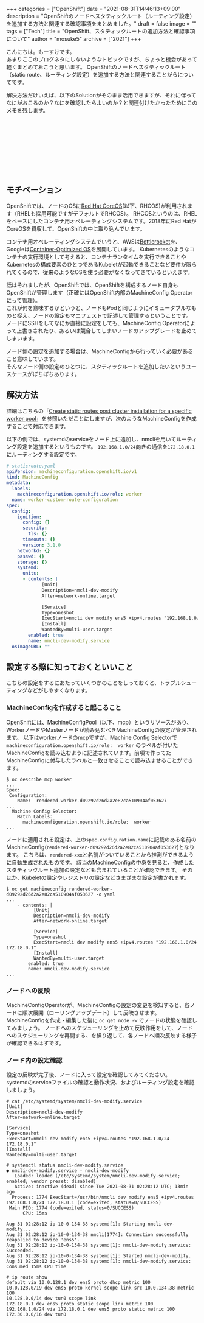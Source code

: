 +++
categories = ["OpenShift"]
date = "2021-08-31T14:46:13+09:00"
description = "OpenShiftのノードへスタティックルート（ルーティング設定）を追加する方法と関連する確認事項をまとめました。"
draft = false
image = ""
tags = ["Tech"]
title = "OpenShift、スタティックルートの追加方法と確認事項について"
author = "mosuke5"
archive = ["2021"]
+++

こんにちは。もーすけです。  
あまりここのブログネタにしないようなトピックですが、ちょっと機会があって軽くまとめておこうと思います。
OpenShiftのノードへスタティックルート（static route、ルーティング設定）を追加する方法と関連することがらについてです。

解決方法だけいえば、以下のSolutionがそのまま活用できますが、それに伴ってなにがおこるのか？なにを確認したらよいのか？と関連付けたかったためにこのメモを残します。

<div class="iframely-embed"><div class="iframely-responsive" style="height: 140px; padding-bottom: 0;"><a href="https://access.redhat.com/solutions/5876771" data-iframely-url="//cdn.iframe.ly/jgnYE23"></a></div></div><script async src="//cdn.iframe.ly/embed.js" charset="utf-8"></script>
<!--more-->

## モチベーション
OpenShiftでは、ノードのOSに[Red Hat CoreOS](https://access.redhat.com/documentation/ja-jp/openshift_container_platform/4.1/html/architecture/architecture-rhcos)(以下、RHCOS)が利用されます（RHELも採用可能ですがデフォルトでRHCOS）。
RHCOSというのは、RHELをベースにしたコンテナ用オペレーティングシステムです。2018年にRed HatがCoreOSを買収して、OpenShiftの中に取り込んでいます。

コンテナ用オペレーティングシステムでいうと、AWSは[Bottlerocket](https://github.com/bottlerocket-os/bottlerocket)を、Googleは[Container-Optimized OS](https://cloud.google.com/container-optimized-os/docs/concepts/features-and-benefits?hl=ja)を展開しています。
Kubernetesのようなコンテナの実行環境として考えると、コンテナランタイムを実行できることやKubernetesの構成要素のひとつであるKubeletが起動できることなど要件が限られてくるので、従来のようなOSを使う必要がなくなってきているといえます。

話はそれましたが、OpenShiftでは、OpenShiftを構成するノード自身もOpenShiftが管理します（正確にはOpenShift内部のMachineConfig Operatorにって管理）。  
これが何を意味するかというと、ノードもPodと同じようにイミュータブルなものと捉え、ノードの設定もマニフェストで記述して管理するということです。
ノードにSSHをしてなにか直接に設定をしても、MachineConfig Operatorによって上書きされたり、あるいは競合してしまいノードのアップグレードを止めてしまいます。

ノード側の設定を追加する場合は、MachineConfigから行っていく必要があること意味しています。  
そんなノード側の設定のひとつに、スタティックルートを追加したいというユースケースがぼちぼちあります。

## 解決方法
詳細はこちらの「[Create static routes post cluster installation for a specific worker pool](https://access.redhat.com/solutions/5876771)」を参照いただことにしますが、次のようなMachineConfigを作成することで対応できます。

以下の例では、systemdのserviceをノード上に追加し、nmcliを用いてルーティング設定を追加するというものです。
`192.168.1.0/24`向きの通信を`172.18.0.1`にルーティングする設定です。

```yaml
# staticroute.yaml
apiVersion: machineconfiguration.openshift.io/v1
kind: MachineConfig
metadata:
  labels:
    machineconfiguration.openshift.io/role: worker
  name: worker-custom-route-configuration
spec:
  config:
    ignition:
      config: {}
      security:
        tls: {}
      timeouts: {}
      version: 3.1.0
    networkd: {}
    passwd: {}
    storage: {}
    systemd:
      units:
      - contents: |
             [Unit]
             Description=nmcli-dev-modify
             After=network-online.target

             [Service]
             Type=oneshot
             ExecStart=nmcli dev modify ens5 +ipv4.routes "192.168.1.0/24 172.18.0.1"
             [Install]
             WantedBy=multi-user.target
        enabled: true
        name: nmcli-dev-modify.service
  osImageURL: ""
```

## 設定する際に知っておくといいこと
こちらの設定をするにあたっていくつかのことをしっておくと、トラブルシューティングなどがしやすくなります。

### MachineConfigを作成すると起こること
OpenShiftには、MachineConfigPool（以下、mcp）というリソースがあり、WorkerノードやMasterノードが読み込むべきMachineConfigの設定が管理されます。
以下はworkerノードのmcpですが、Machine Config Selectorで `machineconfiguration.openshift.io/role:  worker` のラベルが付いたMachineConfigを読み込むように記述されています。前項で作ってたMachineConfigに付与したラベルと一致させることで読み込ませることができます。

```
$ oc describe mcp worker
...
Spec:
 Configuration:
    Name:  rendered-worker-d09292d26d2a2e82ca510904af053627
...
  Machine Config Selector:
    Match Labels:
      machineconfiguration.openshift.io/role:  worker
...
```

ノードに適用される設定は、上の`spec.configuration.name`に記載のある名前のMachineConfig(`rendered-worker-d09292d26d2a2e82ca510904af053627`)となります。
こちらは、`rendered-xxx`と名前がついていることから推測ができるように自動生成されたものです。
該当のMachineConfigの中身を見ると、作成したスタティックルート追加の設定なども含まれていることが確認できます。
そのほか、Kubeletの設定やレジストリの設定などさまざまな設定が書かれます。

```
$ oc get machineconfig rendered-worker-d09292d26d2a2e82ca510904af053627 -o yaml
...
    - contents: |
          [Unit]
          Description=nmcli-dev-modify
          After=network-online.target

          [Service]
          Type=oneshot
          ExecStart=nmcli dev modify ens5 +ipv4.routes "192.168.1.0/24 172.18.0.1"
          [Install]
          WantedBy=multi-user.target
        enabled: true
        name: nmcli-dev-modify.service
...
```

### ノードへの反映
MachineConfigOperatorが、MachineConfigの設定の変更を検知すると、各ノードに順次展開（ローリングアップデート）して反映させます。
MachineConfigを作成・編集した後に `oc get node -w` でノードの状態を確認してみましょう。
ノードへのスケジューリングを止めて反映作用をして、ノードへのスケジューリングを再開する、を繰り返して、各ノードへ順次反映する様子が確認できるはずです。

### ノード内の設定確認
設定の反映が完了後、ノードに入って設定を確認してみてください。  
systemdのserviceファイルの確認と動作状況、およびルーティング設定を確認しましょう。

```
# cat /etc/systemd/system/nmcli-dev-modify.service
[Unit]
Description=nmcli-dev-modify
After=network-online.target

[Service]
Type=oneshot
ExecStart=nmcli dev modify ens5 +ipv4.routes "192.168.1.0/24 172.18.0.1"
[Install]
WantedBy=multi-user.target

# systemctl status nmcli-dev-modify.service
● nmcli-dev-modify.service - nmcli-dev-modify
   Loaded: loaded (/etc/systemd/system/nmcli-dev-modify.service; enabled; vendor preset: disabled)
   Active: inactive (dead) since Tue 2021-08-31 02:28:12 UTC; 13min ago
  Process: 1774 ExecStart=/usr/bin/nmcli dev modify ens5 +ipv4.routes 192.168.1.0/24 172.18.0.1 (code=exited, status=0/SUCCESS)
 Main PID: 1774 (code=exited, status=0/SUCCESS)
      CPU: 15ms

Aug 31 02:28:12 ip-10-0-134-38 systemd[1]: Starting nmcli-dev-modify...
Aug 31 02:28:12 ip-10-0-134-38 nmcli[1774]: Connection successfully reapplied to device 'ens5'.
Aug 31 02:28:12 ip-10-0-134-38 systemd[1]: nmcli-dev-modify.service: Succeeded.
Aug 31 02:28:12 ip-10-0-134-38 systemd[1]: Started nmcli-dev-modify.
Aug 31 02:28:12 ip-10-0-134-38 systemd[1]: nmcli-dev-modify.service: Consumed 15ms CPU time

# ip route show
default via 10.0.128.1 dev ens5 proto dhcp metric 100
10.0.128.0/19 dev ens5 proto kernel scope link src 10.0.134.38 metric 100
10.128.0.0/14 dev tun0 scope link
172.18.0.1 dev ens5 proto static scope link metric 100
192.168.1.0/24 via 172.18.0.1 dev ens5 proto static metric 100
172.30.0.0/16 dev tun0
```